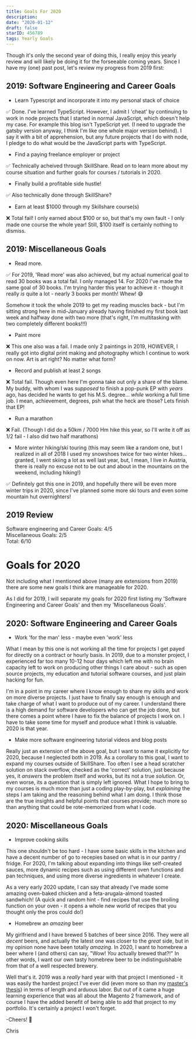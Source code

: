 ```yaml
---
title: Goals For 2020
description:
date: "2020-01-12"
draft: false
starID: 456789
tags: Yearly Goals
---
```


Though it's only the second year of doing this, I really enjoy this yearly review and will likely be doing it for the forseeable coming years. Since I have my (one) past post, let's review my progress from 2019 first:

## 2019: Software Engineering and Career Goals
- Learn Typescript and incorporate it into my personal stack of choice 

:white_check_mark: Done. I've learned TypeScript. However, I admit I 'cheat' by continuing to work in node projects that I started in normal JavaScript, which doesn't help my case. For example this blog isn't TypeScript yet. (I need to upgrade the gatsby version anyway, I think I'm like one whole major version behind). I say it with a bit of apprehension, but any future projects that I do with node, I pledge to do what would be the JavaScript parts with TypeScript.

- Find a paying freelance employer or project 

:white_check_mark: Technically acheived through SkillShare. Read on to learn more about my course situation and further goals for courses / tutorials in 2020.

- Finally build a profitable side hustle! 

:white_check_mark: Also technically done through SkillShare?

- Earn at least $1000 through my Skillshare course(s) 

:x: Total fail! I only earned about \$100 or so, but that's my own fault - I only made one course the whole year! Still, \$100 itself is certainly nothing to dismiss.

## 2019: Miscellaneous Goals
 - Read more.

:white_check_mark: For 2019, 'Read more' was also achieved, but my actual numerical goal to read 30 books was a total fail. I only managed 14. For 2020 I've made the same goal of 30 books. I'm trying harder this year to achieve it - though it really _is_ quite a lot - nearly 3 books per month! Whew! :sweat_smile:

Somehow it took the whole 2019 to get my reading muscles back - but I'm sitting strong here in mid-January already having finished my first book last week and halfway done with two more (that's right, I'm multitasking with two completely different books!!!)

- Paint more

:x: This one also was a fail. I made only 2 paintings in 2019, HOWEVER, I really got into digital print making and photography which I continue to work on now. Art is art right? No matter what form?

- Record and publish at least 2 songs 

:x: Total fail. Though even here I'm gonna take out only a share of the blame. My buddy, with whom I was _supposed_ to finish a pop-punk EP with _years_ ago, has decided he wants to get his M.S. degree... _while_ working a full time job. I mean, achievement, degrees, psh what the heck are those? Lets finish that EP!

- Run a marathon 

:x: Fail. (Though I did do a 50km / 7000 Hm hike this year, so I'll write it off as 1/2 fail - I also did two half marathons)

- More winter hiking/ski touring (this may seem like a random one, but I realized in all of 2018 I used my snowshoes twice for two winter hikes… granted, I went skiing a lot as well last year, but, I mean, I live in Austria, there is really no excuse not to be out and about in the mountains on the weekend, including hiking!)

:white_check_mark: Definitely got this one in 2019, and hopefully there will be even more winter trips in 2020, since I've planned some more ski tours and even some mountain hut overnighters!

## 2019 Review

Software engineering and Career Goals: 4/5<br/>
Miscellaneous Goals: 2/5<br/>
Total: 6/10

# Goals for 2020

Not including what I mentioned above (many are extensions from 2019) there are some new goals I think are manageable for 2020. 

As I did for 2019, I will separate my goals for 2020 first listing my 'Software Engineering and Career Goals' and then my 'Miscellaneous Goals'.

## 2020: Software Engineering and Career Goals

- Work 'for the man' less - maybe even 'work' less

What I mean by this one is not working all the time for projects I get payed for directly on a contract or hourly basis. In 2019, due to a monster project, I experienced far too many 10-12 hour days which left me with no brain capacity left to work on producing other things I care about - such as open source projects, my education and tutorial software courses, and just plain hacking for fun. 

I'm in a point in my career where I know enough to share my skills and work on more diverse projects. I just have to finally say enough is enough and take charge of what I want to produce out of my career. I understand there is a high demand for software developers who can get the job done, but there comes a point where I have to fix the balance of projects I work on. I have to take some time for myself and produce what I think is valuable. 2020 is that year.

- Make more software engineering tutorial videos and blog posts

Really just an extension of the above goal, but I want to name it explicitly for 2020, because I neglected both in 2019. As a corollary to this goal, I want to expand my courses outside of SkillShare. Too often I see a head scratcher solution on stack overflow, checked as the 'correct' solution, just because yes, it _answers_ the problem itself and works, but its not a true _solution_. Or, even worse, its a question that is simply left ignored. What I hope to bring to my courses is much more than just a coding play-by-play, but _explaining_ the steps I am taking and the reasoning behind what I am doing. I think those are the true insights and helpful points that courses provide; much more so than anything that could be rote-memorized from what I code.

## 2020: Miscellaneous Goals

- Improve cooking skills 

This one shouldn't be too hard - I have some basic skills in the kitchen and have a decent number of go to recepies based on what is in our pantry / fridge. For 2020, I'm talking about expanding into things like self-created sauces, more dynamic recipes such as using different oven functions and pan techniques, and using more diverse ingredients in whatever I create. 

As a very early 2020 update, I can say that already I've made some amazing oven-baked chicken and a feta-arugala-almond toasted sandwhich! (A quick and random hint - find recipes that use the broiling function on your oven - it opens a whole new world of recipes that you thought only the pros could do!)

- Homebrew an _amazing_ beer

My girlfriend and I have brewed 5 batches of beer since 2016. They were all _decent_ beers, and actually the latest one was closer to the _great_ side, but in my opinion none have been totally _amazing_. In 2020, I want to homebrew a beer where I (and others) can say, "Wow! _You_ actually brewed that?!" In other words, I want our own tasty homebrew beer to be indistinguishable from that of a well respected brewery.

Well that's it. 2019 was a _really_ hard year with that project I mentioned - it was easily the hardest project I've ever did (even more so than my [master's thesis](https://www.sciencedirect.com/science/article/abs/pii/S0010218016302279)) in terms of length and arduous labor. But out of it came a huge learning experience that was all about the Magento 2 framework, and of course I have the added benefit of being able to add that project to my portfolio. It's certainly a project I won't forget.

-Cheers! 🍺

Chris